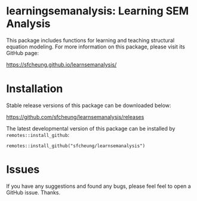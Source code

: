 # learningsemanalysis: Learning SEM Analysis

This package includes functions for learning and teaching structural equation
modeling. For more information on this package, please visit its GitHub page:

https://sfcheung.github.io/learnsemanalysis/

# Installation

Stable release versions of this package can be downloaded below:

https://github.com/sfcheung/learnsemanalysis/releases

The latest developmental version of this package can be installed by `remotes::install_github`:

```
remotes::install_github("sfcheung/learnsemanalysis")
```

# Issues

If you have any suggestions and found any bugs, please feel
feel to open a GitHub issue. Thanks.